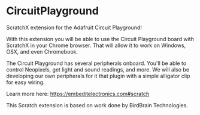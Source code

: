 # CircuitPlayground
ScratchX extension for the Adafruit Circuit Playground!

With this extension you will be able to use the Circuit Playground board with ScratchX in your Chrome browser. That will allow it to work on Windows, OSX, and even Chromebook.

The Circuit Playground has several peripherals onboard. You'll be able to control Neopixels, get light and sound readings, and more. We will also be developing our own peripherals for it that plugin with a simple alligator clip for easy wiring.

Learn more here: https://embeditelectronics.com#scratch

This Scratch extension is based on work done by BirdBrain Technologies.




